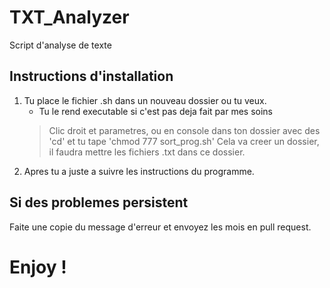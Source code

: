 # TXT_Analyzer

Script d'analyse de texte

## Instructions d'installation

1. Tu place le fichier .sh dans un nouveau dossier ou tu veux.
   * Tu le rend executable si c'est pas deja fait par mes soins
   > Clic droit et parametres, ou en console dans ton dossier avec des 'cd' et tu tape 'chmod 777 sort_prog.sh'
   > Cela va creer un dossier, il faudra mettre les fichiers .txt dans ce dossier.
2. Apres tu a juste a suivre les instructions du programme.

## Si des problemes persistent

Faite une copie du message d'erreur et envoyez les mois en pull request.

# Enjoy !
